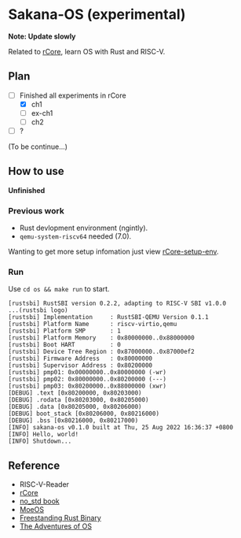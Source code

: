# Sakana-OS (experimental)

**Note: Update slowly**

Related to [rCore](http://rcore-os.cn/), learn OS with Rust and RISC-V.

## Plan 
* [ ] Finished all experiments in rCore
    * [x] ch1
    * [ ] ex-ch1
    * [ ] ch2
* [ ] ?

(To be continue...)

## How to use

**Unfinished**

### Previous work

- Rust devlopment environment (ngintly).
- `qemu-system-riscv64` needed (7.0).

Wanting to get more setup infomation just view [rCore-setup-env](http://rcore-os.cn/rCore-Tutorial-Book-v3/chapter0/5setup-devel-env.html).

### Run

Use `cd os && make run` to start.
```text
[rustsbi] RustSBI version 0.2.2, adapting to RISC-V SBI v1.0.0
...(rustsbi logo)
[rustsbi] Implementation     : RustSBI-QEMU Version 0.1.1
[rustsbi] Platform Name      : riscv-virtio,qemu
[rustsbi] Platform SMP       : 1
[rustsbi] Platform Memory    : 0x80000000..0x88000000
[rustsbi] Boot HART          : 0
[rustsbi] Device Tree Region : 0x87000000..0x87000ef2
[rustsbi] Firmware Address   : 0x80000000
[rustsbi] Supervisor Address : 0x80200000
[rustsbi] pmp01: 0x00000000..0x80000000 (-wr)
[rustsbi] pmp02: 0x80000000..0x80200000 (---)
[rustsbi] pmp03: 0x80200000..0x88000000 (xwr)
[DEBUG] .text [0x80200000, 0x80203000)
[DEBUG] .rodata [0x80203000, 0x80205000)
[DEBUG] .data [0x80205000, 0x80206000)
[DEBUG] boot_stack [0x80206000, 0x80216000)
[DEBUG] .bss [0x80216000, 0x80217000)
[INFO] sakana-os v0.1.0 built at Thu, 25 Aug 2022 16:36:37 +0800
[INFO] Hello, world!
[INFO] Shutdown...
```

## Reference
- RISC-V-Reader
- [rCore](http://rcore-os.cn/)
- [no_std book](https://docs.rust-embedded.org/book/intro/no-std.html)
- [MoeOS](https://github.com/KernelErr/MoeOS)
- [Freestanding Rust Binary](https://os.phil-opp.com/freestanding-rust-binary/)
- [The Adventures of OS](https://osblog.stephenmarz.com/index.html)
